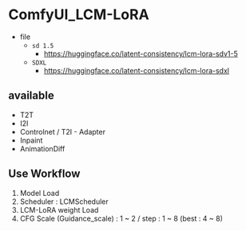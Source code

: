 # ComfyUI_LCM-LoRA

- file
  - `sd 1.5`
    - https://huggingface.co/latent-consistency/lcm-lora-sdv1-5
  - `SDXL`
    - https://huggingface.co/latent-consistency/lcm-lora-sdxl


## available
- T2T
- I2I
- Controlnet / T2I - Adapter
- Inpaint
- AnimationDiff

## Use Workflow
1. Model Load
2. Scheduler : LCMScheduler
3. LCM-LoRA weight Load
4. CFG Scale (Guidance_scale) : 1 ~ 2 / step : 1 ~ 8 (best : 4 ~ 8)
